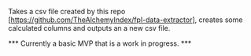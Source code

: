 Takes a csv file created by this repo [https://github.com/TheAlchemyIndex/fpl-data-extractor], creates some calculated columns and outputs an a new csv file.

*** Currently a basic MVP that is a work in progress. ***

